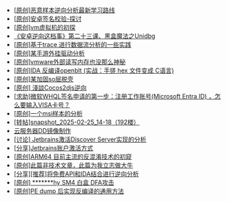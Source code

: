 + [[原创]恶意样本逆向分析最新学习路线](https://bbs.kanxue.com/thread-284598.htm)
+ [[原创]安卓签名校验-探讨](https://bbs.kanxue.com/thread-285647.htm)
+ [[原创]vm虚拟机的初探](https://bbs.kanxue.com/thread-284883.htm)
+ [《安卓逆向这档事》第二十三课、黑盒魔法之Unidbg](https://bbs.kanxue.com/thread-285073.htm)
+ [[原创]基于trace 进行数据流分析的一些实践](https://bbs.kanxue.com/thread-285243.htm)
+ [[原创]某手游外挂驱动分析](https://bbs.kanxue.com/thread-284674.htm)
+ [[原创]vmware外部读写内存也没那么神秘](https://bbs.kanxue.com/thread-284956.htm)
+ [[原创]IDA 反编译openblt (实战：手搓 hex 文件变成 C语言)](https://bbs.kanxue.com/thread-285731.htm)
+ [[原创]某加固so层脱壳](https://bbs.kanxue.com/thread-285539.htm)
+ [[原创] 淺談Cocos2djs逆向](https://bbs.kanxue.com/thread-283299.htm)
+ [[求助]微软WHQL签名申请的第一步：注册工作账号(Microsoft Entra ID)  ，怎么要输入VISA卡号？](https://bbs.kanxue.com/thread-284441.htm)
+ [[原创]一个msi样本的分析](https://bbs.kanxue.com/thread-285747.htm)
+ [[转帖]snapshot_2025-02-25_14-18（192楼）](https://bbs.kanxue.com/thread-270207.htm)
+ [云服务器DD镜像制作](https://bbs.kanxue.com/thread-284814.htm)
+ [[讨论] Jetbrains激活Discover Server实现的分析](https://bbs.kanxue.com/thread-283941.htm)
+ [[分享]Jetbrains账户激活方式](https://bbs.kanxue.com/thread-284298.htm)
+ [[原创]ARM64 目前主流的反混淆技术的初窥](https://bbs.kanxue.com/thread-285567.htm)
+ [[原创]此篇非技术文章，此篇为我立志做大牛](https://bbs.kanxue.com/thread-284823.htm)
+ [[分享][推荐]将免费API和IDA结合进行逆向分析](https://bbs.kanxue.com/thread-285659.htm)
+ [[原创] *******hy SM4 白盒 DFA攻击](https://bbs.kanxue.com/thread-285313.htm)
+ [[原创]PE dump 后实现反编译的通用方法](https://bbs.kanxue.com/thread-284958.htm)
